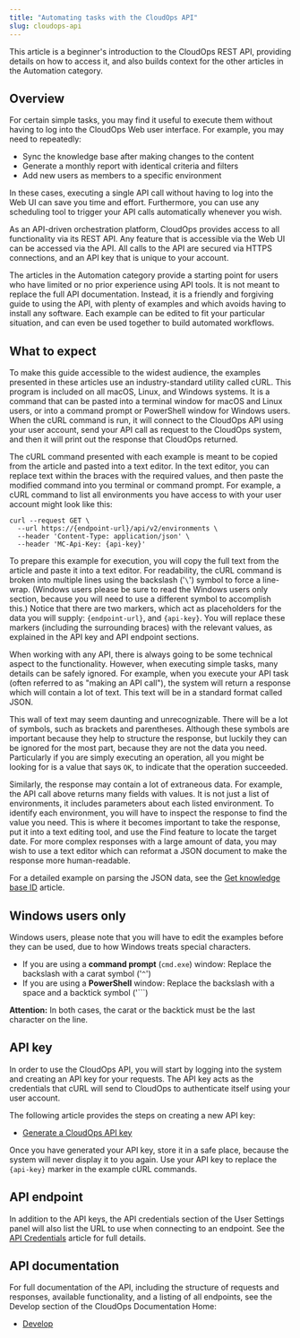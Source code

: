 ```yaml
---
title: "Automating tasks with the CloudOps API"
slug: cloudops-api
---
```




This article is a beginner's introduction to the CloudOps REST API, providing details on how to access it, and also builds context for the other articles in the Automation category.

## Overview

For certain simple tasks, you may find it useful to execute them without having to log into the CloudOps Web user interface. For example, you may need to repeatedly:

-   Sync the knowledge base after making changes to the content
-   Generate a monthly report with identical criteria and filters
-   Add new users as members to a specific environment

In these cases, executing a single API call without having to log into the Web UI can save you time and effort. Furthermore, you can use any scheduling tool to trigger your API calls automatically whenever you wish.

As an API-driven orchestration platform, CloudOps provides access to all functionality via its REST API. Any feature that is accessible via the Web UI can be accessed via the API. All calls to the API are secured via HTTPS connections, and an API key that is unique to your account.

The articles in the Automation category provide a starting point for users who have limited or no prior experience using API tools. It is not meant to replace the full API documentation. Instead, it is a friendly and forgiving guide to using the API, with plenty of examples and which avoids having to install any software. Each example can be edited to fit your particular situation, and can even be used together to build automated workflows.

## What to expect

To make this guide accessible to the widest audience, the examples presented in these articles use an industry-standard utility called cURL. This program is included on all macOS, Linux, and Windows systems. It is a command that can be pasted into a terminal window for macOS and Linux users, or into a command prompt or PowerShell window for Windows users. When the cURL command is run, it will connect to the CloudOps API using your user account, send your API call as request to the CloudOps system, and then it will print out the response that CloudOps returned.

The cURL command presented with each example is meant to be copied from the article and pasted into a text editor. In the text editor, you can replace text within the braces with the required values, and then paste the modified command into you terminal or command prompt. For example, a cURL command to list all environments you have access to with your user account might look like this:

```
curl --request GET \
  --url https://{endpoint-url}/api/v2/environments \
  --header 'Content-Type: application/json' \
  --header 'MC-Api-Key: {api-key}'
```

To prepare this example for execution, you will copy the full text from the article and paste it into a text editor. For readability, the cURL command is broken into multiple lines using the backslash \('`\`'\) symbol to force a line-wrap. \(Windows users please be sure to read the Windows users only section, because you will need to use a different symbol to accomplish this.\) Notice that there are two markers, which act as placeholders for the data you will supply: `{endpoint-url}`, and `{api-key}`. You will replace these markers \(including the surrounding braces\) with the relevant values, as explained in the API key and API endpoint sections.

When working with any API, there is always going to be some technical aspect to the functionality. However, when executing simple tasks, many details can be safely ignored. For example, when you execute your API task \(often referred to as "making an API call"\), the system will return a response which will contain a lot of text. This text will be in a standard format called JSON.

This wall of text may seem daunting and unrecognizable. There will be a lot of symbols, such as brackets and parentheses. Although these symbols are important because they help to structure the response, but luckily they can be ignored for the most part, because they are not the data you need. Particularly if you are simply executing an operation, all you might be looking for is a value that says `OK`, to indicate that the operation succeeded.

Similarly, the response may contain a lot of extraneous data. For example, the API call above returns many fields with values. It is not just a list of environments, it includes parameters about each listed environment. To identify each environment, you will have to inspect the response to find the value you need. This is where it becomes important to take the response, put it into a text editing tool, and use the Find feature to locate the target date. For more complex responses with a large amount of data, you may wish to use a text editor which can reformat a JSON document to make the response more human-readable.

For a detailed example on parsing the JSON data, see the [Get knowledge base ID](automation-get-knowledge-base.md) article.

## Windows users only

Windows users, please note that you will have to edit the examples before they can be used, due to how Windows treats special characters.

-   If you are using a **command prompt** \(`cmd.exe`\) window: Replace the backslash with a carat symbol \('`^`'\)
-   If you are using a **PowerShell** window: Replace the backslash with a space and a backtick symbol \('```\)

**Attention:** In both cases, the carat or the backtick must be the last character on the line.

## API key

In order to use the CloudOps API, you will start by logging into the system and creating an API key for your requests. The API key acts as the credentials that cURL will send to CloudOps to authenticate itself using your user account.

The following article provides the steps on creating a new API key:

-   [Generate a CloudOps API key](../how-to/how-to-cloudmc-api-key.md)

Once you have generated your API key, store it in a safe place, because the system will never display it to you again. Use your API key to replace the `{api-key}` marker in the example cURL commands.

## API endpoint

In addition to the API keys, the API credentials section of the User Settings panel will also list the URL to use when connecting to an endpoint. See the [API Credentials](api-credentials.md) article for full details.

## API documentation

For full documentation of the API, including the structure of requests and responses, available functionality, and a listing of all endpoints, see the Develop section of the CloudOps Documentation Home:

-   [Develop](https://docs.cloudops.com/#/develop/)

